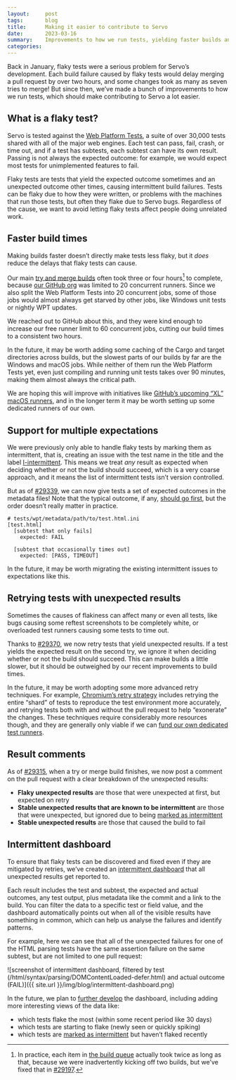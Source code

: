 ```yaml
---
layout:     post
tags:       blog
title:      Making it easier to contribute to Servo
date:       2023-03-16
summary:    Improvements to how we run tests, yielding faster builds and fewer failures due to flaky tests.
categories:
---
```


Back in January, flaky tests were a serious problem for Servo’s development. Each build failure caused by flaky tests would delay merging a pull request by over two hours, and some changes took as many as seven tries to merge! But since then, we’ve made a bunch of improvements to how we run tests, which should make contributing to Servo a lot easier.

## What is a flaky test?

Servo is tested against the [Web Platform Tests](https://web-platform-tests.org), a suite of over 30,000 tests shared with all of the major web engines. Each test can pass, fail, crash, or time out, and if a test has subtests, each subtest can have its own result. Passing is not always the expected outcome: for example, we would expect most tests for unimplemented features to fail.

Flaky tests are tests that yield the expected outcome sometimes and an unexpected outcome other times, causing intermittent build failures. Tests can be flaky due to how they were written, or problems with the machines that run those tests, but often they flake due to Servo bugs. Regardless of the cause, we want to avoid letting flaky tests affect people doing unrelated work.

## Faster build times

Making builds faster doesn’t directly make tests less flaky, but it *does* reduce the delays that flaky tests can cause.

Our main [try and merge builds](https://github.com/servo/servo/actions/workflows/main.yml) often took three or four hours[^1] to complete, because [our GitHub org](https://github.com/servo) was limited to 20 concurrent runners. Since we also split the Web Platform Tests into 20 concurrent jobs, some of those jobs would almost always get starved by other jobs, like Windows unit tests or nightly WPT updates.

[^1]: In practice, each item in [the build queue](https://build.servo.org/homu/queue/servo) actually took twice as long as that, because we were inadvertently kicking off two builds, but we’ve fixed that in [#29197](https://github.com/servo/servo/pull/29197).

We reached out to GitHub about this, and they were kind enough to increase our free runner limit to 60 concurrent jobs, cutting our build times to a consistent two hours.

In the future, it may be worth adding some caching of the Cargo and target directories across builds, but the slowest parts of our builds by far are the Windows and macOS jobs. While neither of them run the Web Platform Tests yet, even just compiling and running unit tests takes over 90 minutes, making them almost always the critical path.

We are hoping this will improve with initiatives like [GitHub’s upcoming “XL” macOS runners](https://github.blog/2023-03-01-github-actions-introducing-faster-github-hosted-x64-macos-runners/), and in the longer term it may be worth setting up some dedicated runners of our own.

## Support for multiple expectations

We were previously only able to handle flaky tests by marking them as intermittent, that is, creating an issue with the test name in the title and the label [I-intermittent](https://github.com/servo/servo/issues?q=label%3AI-intermittent). This means we treat *any* result as expected when deciding whether or not the build should succeed, which is a very coarse approach, and it means the list of intermittent tests isn’t version controlled.

But as of [#29339](https://github.com/servo/servo/pull/29339), we can now give tests a set of expected outcomes in the metadata files! Note that the typical outcome, if any, [should go first](http://web-platform-tests.org/tools/wptrunner/docs/expectation.html#web-platform-tests-metadata), but the order doesn’t really matter in practice.

```
# tests/wpt/metadata/path/to/test.html.ini
[test.html]
  [subtest that only fails]
    expected: FAIL

  [subtest that occasionally times out]
    expected: [PASS, TIMEOUT]
```

In the future, it may be worth migrating the existing intermittent issues to expectations like this.

## Retrying tests with unexpected results

Sometimes the causes of flakiness can affect many or even all tests, like bugs causing some reftest screenshots to be completely white, or overloaded test runners causing some tests to time out.

Thanks to [#29370](https://github.com/servo/servo/pull/29370), we now retry tests that yield unexpected results. If a test yields the expected result on the second try, we ignore it when deciding whether or not the build should succeed. This can make builds a little slower, but it should be outweighed by our recent improvements to build times.

In the future, it may be worth adopting some more advanced retry techniques. For example, [Chromium’s retry strategy](https://chromium.googlesource.com/chromium/src/+/9539073eb08b163ffa375bec280e7043ee4cbb19/docs/infra/cq.md) includes retrying the entire “shard” of tests to reproduce the test environment more accurately, and retrying tests both with and without the pull request to help “exonerate” the changes. These techniques require considerably more resources though, and they are generally only viable if we can [fund our own dedicated test runners](https://servo.org/sponsorship/).

## Result comments

As of [#29315](https://github.com/servo/servo/pull/29315), when a try or merge build finishes, we now post a comment on the pull request with a clear breakdown of the unexpected results:

* **Flaky unexpected results** are those that were unexpected at first, but expected on retry
* **Stable unexpected results that are known to be intermittent** are those that were unexpected, but ignored due to being [marked as intermittent](https://github.com/servo/servo/issues?q=label%3AI-intermittent)
* **Stable unexpected results** are those that caused the build to fail

## Intermittent dashboard

To ensure that flaky tests can be discovered and fixed even if they are mitigated by retries, we’ve created an [intermittent dashboard](https://build.servo.org/intermittent-tracker/) that all unexpected results get reported to.

Each result includes the test and subtest, the expected and actual outcomes, any test output, plus metadata like the commit and a link to the build. You can filter the data to a specific test or field value, and the dashboard automatically points out when all of the visible results have something in common, which can help us analyse the failures and identify patterns.

For example, here we can see that all of the unexpected failures for one of the HTML parsing tests have the same assertion failure on the same subtest, but are not limited to one pull request:

![screenshot of intermittent dashboard, filtered by test (/html/syntax/parsing/DOMContentLoaded-defer.html) and actual outcome (FAIL)]({{ site.url }}/img/blog/intermittent-dashboard.png)

In the future, we plan to [further develop](https://github.com/servo/intermittent-tracker/pull/6#issuecomment-1422599056) the dashboard, including adding more interesting views of the data like:

* which tests flake the most (within some recent period like 30 days)
* which tests are starting to flake (newly seen or quickly spiking)
* which tests are [marked as intermittent](https://github.com/servo/servo/issues?q=label%3AI-intermittent) but haven’t flaked recently
